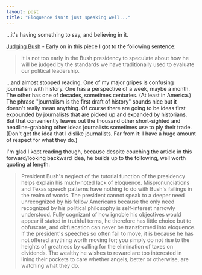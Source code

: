 ```yaml
---
layout: post
title: "Eloquence isn't just speaking well..."
---
```




...it's having something to say, and believing in it. 

<p><a href="http://www.salon.com/books/feature/2003/05/02/wolfe/index.html">Judging Bush</a> - Early on in this piece I got to the following sentence:</p>

<blockquote>It is not too early in the Bush presidency to speculate about how he will be judged by the standards we have traditionally used to evaluate our political leadership.</blockquote>

<p>...and almost stopped reading. One of my major gripes is confusing journalism with history. One has a perspective of a week, maybe a month. The other has one of decades, sometimes centuries. (At least in America.) The phrase "journalism is the first draft of history" sounds nice but it doesn't really mean anything. Of course there are going to be ideas first expounded by journalists that are picked up and expanded by historians. But that conveniently leaves out the thousand other short-sighted and headline-grabbing other ideas journalists sometimes use to ply their trade. (Don't get the idea that I dislike journalists. Far from it: I have a huge amount of respect for what they do.)</p>

<p>I'm glad I kept reading though, because despite couching the article in this forward/looking backward idea, he builds up to the following, well worth quoting at length:</p>

<blockquote> President Bush's neglect of the tutorial function of the presidency helps explain his much-noted lack of eloquence. Mispronunciations and Texas speech patterns have nothing to do with Bush's failings in the realm of words. The president cannot speak to a deeper need unrecognized by his fellow Americans because the only need recognized by his political philosophy is self-interest narrowly understood. Fully cognizant of how ignoble his objectives would appear if stated in truthful terms, he therefore has little choice but to obfuscate, and obfuscation can never be transformed into eloquence. If the president's speeches so often fail to move, it is because he has not offered anything worth moving for; you simply do not rise to the heights of greatness by calling for the elimination of taxes on dividends. The wealthy he wishes to reward are too interested in lining their pockets to care whether angels, better or otherwise, are watching what they do.</blockquote>


